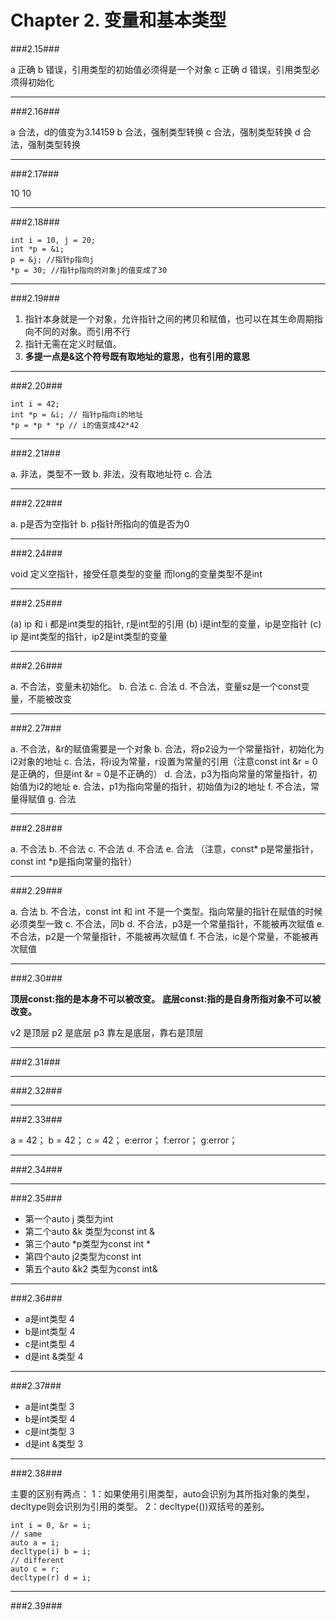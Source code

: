 # Chapter 2. 变量和基本类型 #


###2.15###

a 正确
b 错误，引用类型的初始值必须得是一个对象
c 正确
d 错误，引用类型必须得初始化

---

###2.16###

a 合法，d的值变为3.14159
b 合法，强制类型转换
c 合法，强制类型转换
d 合法，强制类型转换

---

###2.17###

10 10

---

###2.18###

```
int i = 10, j = 20;
int *p = &i;
p = &j; //指针p指向j
*p = 30; //指针p指向的对象j的值变成了30

```

---

###2.19###

1. 指针本身就是一个对象，允许指针之间的拷贝和赋值，也可以在其生命周期指向不同的对象。而引用不行
2. 指针无需在定义时赋值。
3. **多提一点是&这个符号既有取地址的意思，也有引用的意思**

---

###2.20###

```
int i = 42;
int *p = &i; // 指针p指向i的地址
*p = *p * *p // i的值变成42*42

```

---

###2.21###

a. 非法，类型不一致
b. 非法，没有取地址符
c. 合法

---

###2.22###

a. p是否为空指针
b. p指针所指向的值是否为0

---

###2.24###

void 定义空指针，接受任意类型的变量
而long的变量类型不是int

---

###2.25###

(a) ip 和 i 都是int类型的指针, r是int型的引用
(b) i是int型的变量，ip是空指针
(c) ip 是int类型的指针，ip2是int类型的变量

---

###2.26###

a. 不合法，变量未初始化。
b. 合法
c. 合法
d. 不合法，变量sz是一个const变量，不能被改变

---

###2.27###

a. 不合法，&r的赋值需要是一个对象
b. 合法，将p2设为一个常量指针，初始化为i2对象的地址
c. 合法，将i设为常量，r设置为常量的引用（注意const   int   &r = 0  是正确的，但是int  &r = 0是不正确的）
d. 合法，p3为指向常量的常量指针，初始值为i2的地址
e. 合法，p1为指向常量的指针，初始值为i2的地址
f. 不合法，常量得赋值
g. 合法

---

###2.28###

a. 不合法
b. 不合法
c. 不合法
d. 不合法
e. 合法 （注意，const* p是常量指针，const int *p是指向常量的指针）

---

###2.29###

a. 合法
b. 不合法，const int 和 int 不是一个类型。指向常量的指针在赋值的时候必须类型一致
c. 不合法，同b
d. 不合法，p3是一个常量指针，不能被再次赋值
e. 不合法，p2是一个常量指针，不能被再次赋值
f. 不合法，ic是个常量，不能被再次赋值

---

###2.30###

**顶层const:指的是本身不可以被改变。**
**底层const:指的是自身所指对象不可以被改变。**

v2 是顶层
p2 是底层
p3 靠左是底层，靠右是顶层

---

###2.31###

---

###2.32###

---

###2.33###

a = 42；
b = 42；
c = 42；
e:error；
f:error；
g:error；

---

###2.34###

---

###2.35###

- 第一个auto  j  类型为int
- 第二个auto  &k 类型为const int &
- 第三个auto *p类型为const int *
- 第四个auto j2类型为const int 
- 第五个auto &k2 类型为const int&

---

###2.36###

- a是int类型   4
- b是int类型   4
- c是int类型   4
- d是int &类型    4

---

###2.37###

- a是int类型   3
- b是int类型   4
- c是int类型   3
- d是int &类型    3

---

###2.38###

主要的区别有两点：
1：如果使用引用类型，auto会识别为其所指对象的类型，decltype则会识别为引用的类型。
2：decltype(())双括号的差别。

```
int i = 0, &r = i;
// same
auto a = i;
decltype(i) b = i;
// different
auto c = r;
decltype(r) d = i;
```

---

###2.39###

